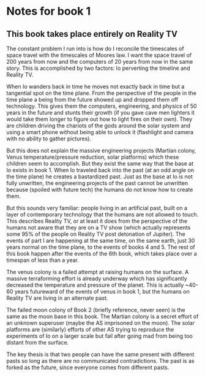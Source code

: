 Notes for book 1
========

## This book takes place entirely on Reality TV

The constant problem I run into is how do I reconcile the timescales of space travel with the timescales of Moores law. I want the space travel of 200 years from now and the computers of 20 years from now in the same story. This is accomplished by two factors: Io perverting the timeline and Reality TV.

When Io wanders back in time he moves not exactly back in time but a tangential spot on the time plane. From the perspective of the people in the time plane a being from the future showed up and dropped them off technology. This gives them the computers, engineering, and physics of 50 years in the future and stunts their growth (if you gave cave men lighters it would take them longer to figure out how to light fires on their own). They are children driving the chariots of the gods around the solar system and using a smart phone without being able to unlock it (flashlight and camera with no ability to gather pictures).

But this does not explain the massive engineering projects (Martian colony, Venus temperature/pressure reduction, solar platforms) which these children seem to accomplish. But they exist the same way that the base at Io exists in book 1. When Io traveled back into the past (at an odd angle on the time plane) he creates a bastardized past. Just as the base at Io is not fully unwritten, the engineering projects of the past cannot be unwritten because (spoiled with future tech) the humans do not know how to create them.

But this sounds very familiar: people living in an artificial past, built on a layer of contemporary technology that the humans are not allowed to touch. This describes Reality TV, or at least it does from the perspective of the humans not aware that they are on a TV show (which actually represents some 95% of the people on Reality TV post detonation of Jupiter). The events of part I are happening at the same time, on the same earth, just 30 years normal on the time plane, to the events of books 4 and 5. The rest of this book happen after the events of the 6th book, which takes place over a timespan of less than a year.

The venus colony is a failed attempt at raising humans on the surface. A massive terraforming effort is already underway which has significantly decreased the temperature and pressure of the planet. This is actually ~40-60 years futureward of the events of venus in book 1, but the humans on Reality TV are living in an alternate past.

The failed moon colony of Book 2 (briefly reference, never seen) is the same as the moon base in this book. The Martian colony is a secret effort of an unknown superuser (maybe the AS imprisoned on the moon). The solar platforms are (similarly) efforts of other AS trying to reproduce the experiments of Io on a larger scale but fail after going mad from being too distant from the surface.

The key thesis is that two people can have the same present with different pasts so long as there are no communicated contradictions. The past is as forked as the future, since everyone comes from different pasts.
